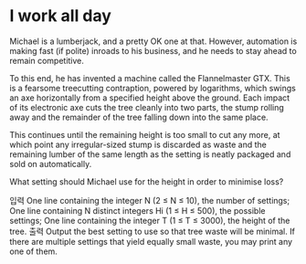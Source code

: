 # I work all day
Michael is a lumberjack, and a pretty OK one at that. However, automation is making fast (if polite) inroads to his business, and he needs to stay ahead to remain competitive.

To this end, he has invented a machine called the Flannelmaster GTX. This is a fearsome treecutting contraption, powered by logarithms, which swings an axe horizontally from a specified height above the ground. Each impact of its electronic axe cuts the tree cleanly into two parts, the stump rolling away and the remainder of the tree falling down into the same place.

This continues until the remaining height is too small to cut any more, at which point any irregular-sized stump is discarded as waste and the remaining lumber of the same length as the setting is neatly packaged and sold on automatically.

What setting should Michael use for the height in order to minimise loss?

입력
One line containing the integer N (2 ≤ N ≤ 10), the number of settings;
One line containing N distinct integers Hi (1 ≤ H ≤ 500), the possible settings;
One line containing the integer T (1 ≤ T ≤ 3000), the height of the tree.
출력
Output the best setting to use so that tree waste will be minimal. If there are multiple settings that yield equally small waste, you may print any one of them.
